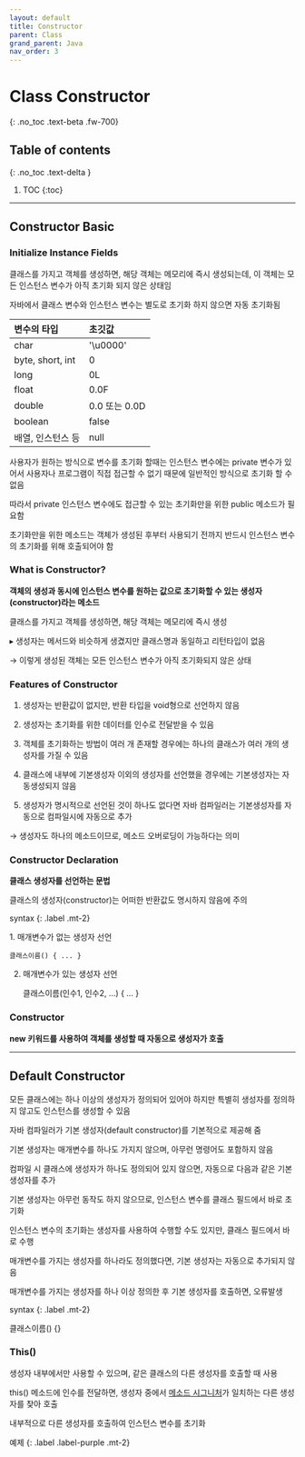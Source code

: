 ```yaml
---
layout: default
title: Constructor
parent: Class
grand_parent: Java
nav_order: 3
---
```


# Class Constructor
{: .no_toc .text-beta .fw-700}

## Table of contents
{: .no_toc .text-delta }

1. TOC
{:toc}

---

## Constructor Basic

### Initialize Instance Fields

클래스를 가지고 객체를 생성하면, 해당 객체는 메모리에 즉시 생성되는데, 이 객체는 모든 인스턴스 변수가 아직 초기화 되지 않은 상태임

자바에서 클래스 변수와 인스턴스 변수는 별도로 초기화 하지 않으면 자동 초기화됨

| 변수의 타입	   | 초깃값     |
|:----------------|:----------|
| char	          | '\u0000'  |
|byte, short, int |	0         |
|long	          | 0L        |
|float	          | 0.0F      |
|double	          | 0.0 또는 0.0D|
|boolean	      | false     |
|배열, 인스턴스 등	 | null      |

사용자가 원하는 방식으로 변수를 초기화 할때는 인스턴스 변수에는 private 변수가 있어서 사용자나 프로그램이 직접 접근할 수 없기 때문에 일반적인 방식으로 초기화 할 수 없음

따라서 private 인스턴스 변수에도 접근할 수 있는 초기화만을 위한 public 메소드가 필요함

초기화만을 위한 메소드는 객체가 생성된 후부터 사용되기 전까지 반드시 인스턴스 변수의 초기화를 위해 호출되어야 함

### What is Constructor?

**객체의 생성과 동시에 인스턴스 변수를 원하는 값으로 초기화할 수 있는 생성자(constructor)라는 메소드**

클래스를 가지고 객체를 생성하면, 해당 객체는 메모리에 즉시 생성

&#9656; 생성자는 메서드와 비슷하게 생겼지만 클래스명과 동일하고 리턴타입이 없음

&#8594; 이렇게 생성된 객체는 모든 인스턴스 변수가 아직 초기화되지 않은 상태

### Features of Constructor

1. 생성자는 반환값이 없지만, 반환 타입을 void형으로 선언하지 않음

2. 생성자는 초기화를 위한 데이터를 인수로 전달받을 수 있음

3. 객체를 초기화하는 방법이 여러 개 존재할 경우에는 하나의 클래스가 여러 개의 생성자를 가질 수 있음

4. 클래스에 내부에 기본생성자 이외의 생성자를 선언했을 경우에는 기본생성자는 자동생성되지 않음

5. 생성자가 명시적으로 선언된 것이 하나도 없다면 자바 컴파일러는 기본생성자를 자동으로 컴파일시에 자동으로 추가

&#8594; 생성자도 하나의 메소드이므로, 메소드 오버로딩이 가능하다는 의미

### Constructor Declaration

**클래스 생성자를 선언하는 문법**

클래스의 생성자(constructor)는 어떠한 반환값도 명시하지 않음에 주의 

syntax
{: .label .mt-2}
<div class="code-example" markdown="1">
1. 매개변수가 없는 생성자 선언

    클래스이름() { ... }                  

2. 매개변수가 있는 생성자 선언

    클래스이름(인수1, 인수2, ...) { ... }
</div>

### Constructor 

**new 키워드를 사용하여 객체를 생성할 때 자동으로 생성자가 호출**

---

## Default Constructor 

모든 클래스에는 하나 이상의 생성자가 정의되어 있어야 하지만 특별히 생성자를 정의하지 않고도 인스턴스를 생성할 수 있음
 
자바 컴파일러가 기본 생성자(default constructor)를 기본적으로 제공해 줌

기본 생성자는 매개변수를 하나도 가지지 않으며, 아무런 명령어도 포함하지 않음

컴파일 시 클래스에 생성자가 하나도 정의되어 있지 않으면, 자동으로 다음과 같은 기본 생성자를 추가

기본 생성자는 아무런 동작도 하지 않으므로, 인스턴스 변수를 클래스 필드에서 바로 초기화

인스턴스 변수의 초기화는 생성자를 사용하여 수행할 수도 있지만, 클래스 필드에서 바로 수행

매개변수를 가지는 생성자를 하나라도 정의했다면, 기본 생성자는 자동으로 추가되지 않음

매개변수를 가지는 생성자를 하나 이상 정의한 후 기본 생성자를 호출하면, 오류발생

syntax
{: .label .mt-2}
<div class="code-example" markdown="1">
클래스이름() {}
</div>

### This()

생성자 내부에서만 사용할 수 있으며, 같은 클래스의 다른 생성자를 호출할 때 사용

this() 메소드에 인수를 전달하면, 생성자 중에서 [메소드 시그니처]()가 일치하는 다른 생성자를 찾아 호출

내부적으로 다른 생성자를 호출하여 인스턴스 변수를 초기화

예제
{: .label .label-purple .mt-2}
```js


```








